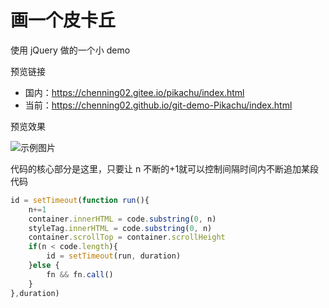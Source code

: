 # 画一个皮卡丘

使用 jQuery 做的一个小 demo

预览链接

- 国内：https://chenning02.gitee.io/pikachu/index.html
- 当前：https://chenning02.github.io/git-demo-Pikachu/index.html

预览效果

![示例图片](https://chenning02.github.io/Document/images/git-demo-Pikachu.jpg)

代码的核心部分是这里，只要让 n 不断的+1就可以控制间隔时间内不断追加某段代码

```js
id = setTimeout(function run(){
    n+=1
    container.innerHTML = code.substring(0, n)
    styleTag.innerHTML = code.substring(0, n)
    container.scrollTop = container.scrollHeight
    if(n < code.length){
        id = setTimeout(run, duration)
    }else {
        fn && fn.call()
    }
},duration)
```

